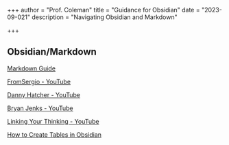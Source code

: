 +++
author = "Prof. Coleman"
title = "Guidance for Obsidian"
date = "2023-09-021"
description = "Navigating Obsidian and Markdown"

+++



## Obsidian/Markdown 



[Markdown Guide](https://www.markdownguide.org/)

[FromSergio - YouTube](https://www.youtube.com/@FromSergio)

[Danny Hatcher - YouTube](https://www.youtube.com/@DannyHatcher)

[Bryan Jenks - YouTube](https://www.youtube.com/@BryanJenksTech)

[Linking Your Thinking - YouTube](https://www.youtube.com/@linkingyourthinking)

[How to Create Tables in Obsidian](https://www.makeuseof.com/how-to-create-tables-obsidian/#:~:text=To%20create%20a%20table%20in,header%20row%20from%20the%20rest.)
